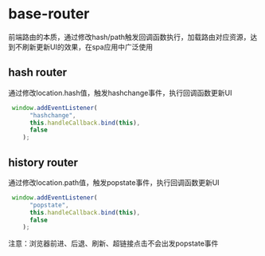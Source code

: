 # base-router
前端路由的本质，通过修改hash/path触发回调函数执行，加载路由对应资源，达到不刷新更新UI的效果，在spa应用中广泛使用
## hash router
通过修改location.hash值，触发hashchange事件，执行回调函数更新UI
```typescript
 window.addEventListener(
      "hashchange",
      this.handleCallback.bind(this),
      false
    );
```
## history router
通过修改location.path值，触发popstate事件，执行回调函数更新UI
```typescript
 window.addEventListener(
      "popstate",
      this.handleCallback.bind(this),
      false
    );
```
注意：浏览器前进、后退、刷新、超链接点击不会出发popstate事件